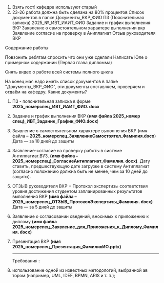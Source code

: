 1. Взять гост! кафедра используют старый
2. 23-26 работа должна быть сделана на 80% процентов
	   Список документов в папке Документы_ВКР_ФИО
	   ПЗ (Пояснительная записка) 2025_№_ИВТ_ИАИТ_ФИО
	   Задание и график выполнения ВКР
	   Заявление о самостоятельном характере выполнении вкр
	   Заявление согласие на проверку в Аниплагиат
	   Отзыв руководителя ВКР

	
	   
Содержание работы

Повзонить ребятам спросить что они уже сделали 
Написать Юле о примерном содержании (Первая глава дипломма)

Снять видео о работе всей системы полного цикла



На конец мая надо иметь список документов в папке "Документы_ВКР_ФИО", эти документы составляем, проверяем и отдаём на кафедру.
Какие документы? 

1. ПЗ - пояснительная записка в форме **2025_номерспец_ИВТ_ИАИТ_ФИО. docx**
2. Задание и график выполнения ВКР **(имя файла 2025_номер спец)_ИВТ_Задание_График_ФИО.docх)**
 3. Заявление о самостоятельном характере выполнения ВКР (имя файла – **2025_номерспец_ЗаявлениеСамостоятел_Фамилия.docх**) Дата — за 10 дней до защиты
4. Заявление-согласие на проверку работы в системе Антиплагиат.ВУЗ, **(имя файла – 2025_номерспец)_СогласиеАнтиплагиат_Фамилия. docх)**.  Дату ставить, предшествующую дате загрузке в систему Антиплагиат (согласно положению должна быть не менее, чем за 10 дней до защиты).
5. ОТЗЫВ руководителя ВКР + Протокол экспертизы соответствия уровня достижения студентом запланированных результатов выполнения ВКР **(имя файла – 2025_номерспец_ОТЗЫВ_ПротоколЭкспертизы_Фамилия. docх)** Дата — за 5 дней до защиты
 6. Заявление о согласовании сведений, вносимых к приложению к диплому **(имя файла 2025_номерспец_Заявление_для_Приложения_к_Диплому_Фамилия. docх)**
7. Презентация ВКР **(имя 2025_номерспец_Презентация_ФамилияИО.pptx)**
   
   ---

   Требования :
1. использование одной из известных методологий, выбранной ав тором (например, UML, IDEF, BPMN, ARIS и т. п.);